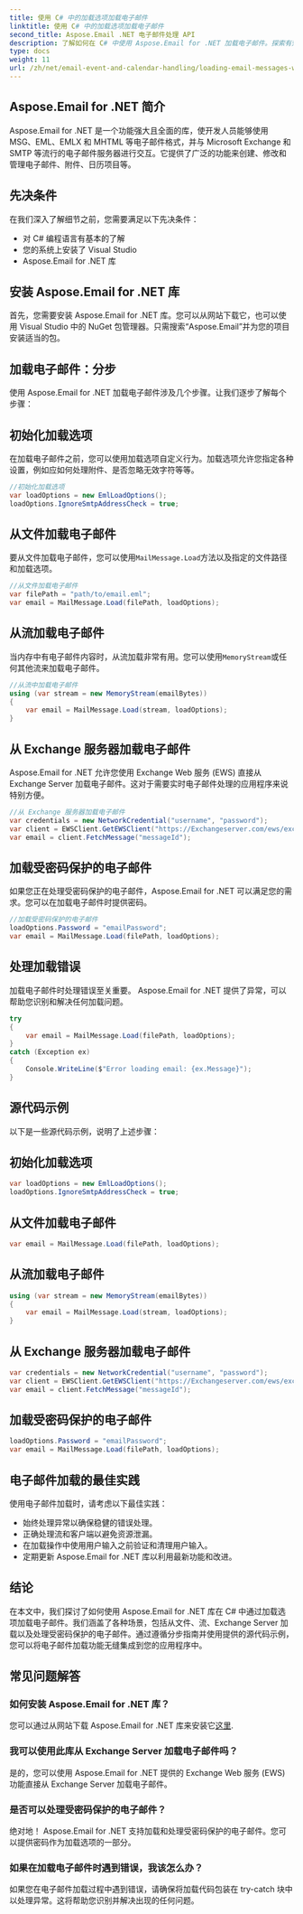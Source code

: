 ```yaml
---
title: 使用 C# 中的加载选项加载电子邮件
linktitle: 使用 C# 中的加载选项加载电子邮件
second_title: Aspose.Email .NET 电子邮件处理 API
description: 了解如何在 C# 中使用 Aspose.Email for .NET 加载电子邮件。探索有效电子邮件处理的分步指南和源代码示例。
type: docs
weight: 11
url: /zh/net/email-event-and-calendar-handling/loading-email-messages-with-load-options-in-csharp/
---
```


## Aspose.Email for .NET 简介

Aspose.Email for .NET 是一个功能强大且全面的库，使开发人员能够使用 MSG、EML、EMLX 和 MHTML 等电子邮件格式，并与 Microsoft Exchange 和 SMTP 等流行的电子邮件服务器进行交互。它提供了广泛的功能来创建、修改和管理电子邮件、附件、日历项目等。

## 先决条件

在我们深入了解细节之前，您需要满足以下先决条件：

- 对 C# 编程语言有基本的了解
- 您的系统上安装了 Visual Studio
- Aspose.Email for .NET 库

## 安装 Aspose.Email for .NET 库

首先，您需要安装 Aspose.Email for .NET 库。您可以从网站下载它，也可以使用 Visual Studio 中的 NuGet 包管理器。只需搜索“Aspose.Email”并为您的项目安装适当的包。

## 加载电子邮件：分步

使用 Aspose.Email for .NET 加载电子邮件涉及几个步骤。让我们逐步了解每个步骤：

## 初始化加载选项

在加载电子邮件之前，您可以使用加载选项自定义行为。加载选项允许您指定各种设置，例如应如何处理附件、是否忽略无效字符等等。

```csharp
//初始化加载选项
var loadOptions = new EmlLoadOptions();
loadOptions.IgnoreSmtpAddressCheck = true;
```

## 从文件加载电子邮件

要从文件加载电子邮件，您可以使用`MailMessage.Load`方法以及指定的文件路径和加载选项。

```csharp
//从文件加载电子邮件
var filePath = "path/to/email.eml";
var email = MailMessage.Load(filePath, loadOptions);
```

## 从流加载电子邮件

当内存中有电子邮件内容时，从流加载非常有用。您可以使用`MemoryStream`或任何其他流来加载电子邮件。

```csharp
//从流中加载电子邮件
using (var stream = new MemoryStream(emailBytes))
{
    var email = MailMessage.Load(stream, loadOptions);
}
```

## 从 Exchange 服务器加载电子邮件

Aspose.Email for .NET 允许您使用 Exchange Web 服务 (EWS) 直接从 Exchange Server 加载电子邮件。这对于需要实时电子邮件处理的应用程序来说特别方便。

```csharp
//从 Exchange 服务器加载电子邮件
var credentials = new NetworkCredential("username", "password");
var client = EWSClient.GetEWSClient("https://Exchangeserver.com/ews/exchange.asmx”，凭据）；
var email = client.FetchMessage("messageId");
```

## 加载受密码保护的电子邮件

如果您正在处理受密码保护的电子邮件，Aspose.Email for .NET 可以满足您的需求。您可以在加载电子邮件时提供密码。

```csharp
//加载受密码保护的电子邮件
loadOptions.Password = "emailPassword";
var email = MailMessage.Load(filePath, loadOptions);
```

## 处理加载错误

加载电子邮件时处理错误至关重要。 Aspose.Email for .NET 提供了异常，可以帮助您识别和解决任何加载问题。

```csharp
try
{
    var email = MailMessage.Load(filePath, loadOptions);
}
catch (Exception ex)
{
    Console.WriteLine($"Error loading email: {ex.Message}");
}
```

## 源代码示例

以下是一些源代码示例，说明了上述步骤：

## 初始化加载选项

```csharp
var loadOptions = new EmlLoadOptions();
loadOptions.IgnoreSmtpAddressCheck = true;
```

## 从文件加载电子邮件

```csharp
var email = MailMessage.Load(filePath, loadOptions);
```

## 从流加载电子邮件

```csharp
using (var stream = new MemoryStream(emailBytes))
{
    var email = MailMessage.Load(stream, loadOptions);
}
```

## 从 Exchange 服务器加载电子邮件

```csharp
var credentials = new NetworkCredential("username", "password");
var client = EWSClient.GetEWSClient("https://Exchangeserver.com/ews/exchange.asmx”，凭据）；
var email = client.FetchMessage("messageId");
```

## 加载受密码保护的电子邮件

```csharp
loadOptions.Password = "emailPassword";
var email = MailMessage.Load(filePath, loadOptions);
```

## 电子邮件加载的最佳实践

使用电子邮件加载时，请考虑以下最佳实践：

- 始终处理异常以确保稳健的错误处理。
- 正确处理流和客户端以避免资源泄漏。
- 在加载操作中使用用户输入之前验证和清理用户输入。
- 定期更新 Aspose.Email for .NET 库以利用最新功能和改进。

## 结论

在本文中，我们探讨了如何使用 Aspose.Email for .NET 库在 C# 中通过加载选项加载电子邮件。我们涵盖了各种场景，包括从文件、流、Exchange Server 加载以及处理受密码保护的电子邮件。通过遵循分步指南并使用提供的源代码示例，您可以将电子邮件加载功能无缝集成到您的应用程序中。

## 常见问题解答

### 如何安装 Aspose.Email for .NET 库？

您可以通过从网站下载 Aspose.Email for .NET 库来安装它[这里](https://releases.aspose.com/email/net).

### 我可以使用此库从 Exchange Server 加载电子邮件吗？

是的，您可以使用 Aspose.Email for .NET 提供的 Exchange Web 服务 (EWS) 功能直接从 Exchange Server 加载电子邮件。

### 是否可以处理受密码保护的电子邮件？

绝对地！ Aspose.Email for .NET 支持加载和处理受密码保护的电子邮件。您可以提供密码作为加载选项的一部分。

### 如果在加载电子邮件时遇到错误，我该怎么办？

如果您在电子邮件加载过程中遇到错误，请确保将加载代码包装在 try-catch 块中以处理异常。这将帮助您识别并解决出现的任何问题。